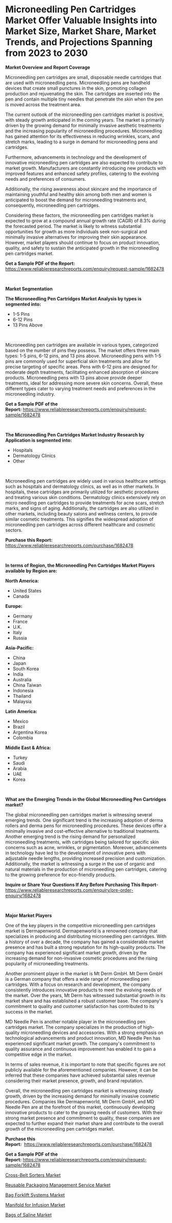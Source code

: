<p><h1>Microneedling Pen Cartridges Market Offer Valuable Insights into Market Size, Market Share, Market Trends, and Projections Spanning from 2023 to 2030</h1></p><p><strong>Market Overview and Report Coverage</strong></p>
<p><p>Microneedling pen cartridges are small, disposable needle cartridges that are used with microneedling pens. Microneedling pens are handheld devices that create small punctures in the skin, promoting collagen production and rejuvenating the skin. The cartridges are inserted into the pen and contain multiple tiny needles that penetrate the skin when the pen is moved across the treatment area.</p><p>The current outlook of the microneedling pen cartridges market is positive, with steady growth anticipated in the coming years. The market is primarily driven by the growing demand for minimally invasive aesthetic treatments and the increasing popularity of microneedling procedures. Microneedling has gained attention for its effectiveness in reducing wrinkles, scars, and stretch marks, leading to a surge in demand for microneedling pens and cartridges.</p><p>Furthermore, advancements in technology and the development of innovative microneedling pen cartridges are also expected to contribute to market growth. Manufacturers are constantly introducing new products with improved features and enhanced safety profiles, catering to the evolving needs and preferences of consumers.</p><p>Additionally, the rising awareness about skincare and the importance of maintaining youthful and healthy skin among both men and women is anticipated to boost the demand for microneedling treatments and, consequently, microneedling pen cartridges.</p><p>Considering these factors, the microneedling pen cartridges market is expected to grow at a compound annual growth rate (CAGR) of 8.3% during the forecasted period. The market is likely to witness substantial opportunities for growth as more individuals seek non-surgical and minimally invasive alternatives for improving their skin appearance. However, market players should continue to focus on product innovation, quality, and safety to sustain the anticipated growth in the microneedling pen cartridges market.</p></p>
<p><strong>Get a Sample PDF of the Report:</strong> <a href="https://www.reliableresearchreports.com/enquiry/request-sample/1682478">https://www.reliableresearchreports.com/enquiry/request-sample/1682478</a></p>
<p>&nbsp;</p>
<p><strong>Market Segmentation</strong></p>
<p><strong>The Microneedling Pen Cartridges Market Analysis by types is segmented into:</strong></p>
<p><ul><li>1-5 Pins</li><li>6-12 Pins</li><li>13 Pins Above</li></ul></p>
<p>&nbsp;</p>
<p><p>Microneedling pen cartridges are available in various types, categorized based on the number of pins they possess. The market offers three main types: 1-5 pins, 6-12 pins, and 13 pins above. Microneedling pens with 1-5 pins are commonly used for superficial skin treatments and allow for precise targeting of specific areas. Pens with 6-12 pins are designed for moderate depth treatments, facilitating enhanced absorption of skincare products. Microneedling pens with 13 pins above provide deeper treatments, ideal for addressing more severe skin concerns. Overall, these different types cater to varying treatment needs and preferences in the microneedling industry.</p></p>
<p><strong>Get a Sample PDF of the Report:</strong>&nbsp;<a href="https://www.reliableresearchreports.com/enquiry/request-sample/1682478">https://www.reliableresearchreports.com/enquiry/request-sample/1682478</a></p>
<p>&nbsp;</p>
<p><strong>The Microneedling Pen Cartridges Market Industry Research by Application is segmented into:</strong></p>
<p><ul><li>Hospitals</li><li>Dermatology Clinics</li><li>Other</li></ul></p>
<p>&nbsp;</p>
<p><p>Microneedling pen cartridges are widely used in various healthcare settings such as hospitals and dermatology clinics, as well as in other markets. In hospitals, these cartridges are primarily utilized for aesthetic procedures and treating various skin conditions. Dermatology clinics extensively rely on micro needling pen cartridges to provide treatments for acne scars, stretch marks, and signs of aging. Additionally, the cartridges are also utilized in other markets, including beauty salons and wellness centers, to provide similar cosmetic treatments. This signifies the widespread adoption of microneedling pen cartridges across different healthcare and cosmetic sectors.</p></p>
<p><strong>Purchase this Report:</strong>&nbsp; <a href="https://www.reliableresearchreports.com/purchase/1682478">https://www.reliableresearchreports.com/purchase/1682478</a></p>
<p>&nbsp;</p>
<p><strong>In terms of Region, the Microneedling Pen Cartridges Market Players available by Region are:</strong></p>
<p>
    <p> <strong> North America: </strong>
        <ul>
            <li>United States</li>
            <li>Canada</li>
        </ul>
        </p> 
    <p> <strong> Europe: </strong>
        <ul>
            <li>Germany</li>
            <li>France</li>
            <li>U.K.</li>
            <li>Italy</li>
            <li>Russia</li>
        </ul>
        </p> 
    <p> <strong> Asia-Pacific: </strong>
        <ul>
            <li>China</li>
            <li>Japan</li>
            <li>South Korea</li>
            <li>India</li>
            <li>Australia</li>
            <li>China Taiwan</li>
            <li>Indonesia</li>
            <li>Thailand</li>
            <li>Malaysia</li>
        </ul>
        </p> 
    <p> <strong> Latin America: </strong>
        <ul>
            <li>Mexico</li>
            <li>Brazil</li>
            <li>Argentina Korea</li>
            <li>Colombia</li>
        </ul>
        </p> 
    <p> <strong> Middle East & Africa: </strong>
        <ul>
            <li>Turkey</li>
            <li>Saudi</li>
            <li>Arabia</li>
            <li>UAE</li>
            <li>Korea</li>
        </ul>
    </p>
    </p>
<p>&nbsp;</p>
<p><strong>What are the Emerging Trends in the Global Microneedling Pen Cartridges market?</strong></p>
<p><p>The global microneedling pen cartridges market is witnessing several emerging trends. One significant trend is the increasing adoption of derma rollers and derma pens for microneedling procedures. These devices offer a minimally invasive and cost-effective alternative to traditional treatments. Another emerging trend is the rising demand for personalized microneedling treatments, with cartridges being tailored for specific skin concerns such as acne, wrinkles, or pigmentation. Moreover, advancements in technology have led to the development of innovative pens with adjustable needle lengths, providing increased precision and customization. Additionally, the market is witnessing a surge in the use of organic and natural materials in the production of microneedling pen cartridges, catering to the growing preference for eco-friendly products.</p></p>
<p><strong>Inquire or Share Your Questions If Any Before Purchasing This Report</strong>- <a href="https://www.reliableresearchreports.com/enquiry/pre-order-enquiry/1682478">https://www.reliableresearchreports.com/enquiry/pre-order-enquiry/1682478</a></p>
<p>&nbsp;</p>
<p><strong>Major Market Players</strong></p>
<p><p>One of the key players in the competitive microneedling pen cartridges market is Dermapenworld. Dermapenworld is a renowned company that specializes in producing and distributing microneedling pen cartridges. With a history of over a decade, the company has gained a considerable market presence and has built a strong reputation for its high-quality products. The company has experienced significant market growth, driven by the increasing demand for non-invasive cosmetic procedures and the rising popularity of microneedling treatments.</p><p>Another prominent player in the market is Mt Derm GmbH. Mt Derm GmbH is a German company that offers a wide range of microneedling pen cartridges. With a focus on research and development, the company consistently introduces innovative products to meet the evolving needs of the market. Over the years, Mt Derm has witnessed substantial growth in its market share and has established a robust customer base. The company's commitment to quality and customer satisfaction has contributed to its success in the market.</p><p>MD Needle Pen is another notable player in the microneedling pen cartridges market. The company specializes in the production of high-quality microneedling devices and accessories. With a strong emphasis on technological advancements and product innovation, MD Needle Pen has experienced significant market growth. The company's commitment to quality assurance and continuous improvement has enabled it to gain a competitive edge in the market.</p><p>In terms of sales revenue, it is important to note that specific figures are not publicly available for the aforementioned companies. However, it can be inferred that these companies have achieved substantial sales revenue considering their market presence, growth, and brand reputation.</p><p>Overall, the microneedling pen cartridges market is witnessing steady growth, driven by the increasing demand for minimally invasive cosmetic procedures. Companies like Dermapenworld, Mt Derm GmbH, and MD Needle Pen are at the forefront of this market, continuously developing innovative products to cater to the growing needs of customers. With their strong market presence and commitment to quality, these companies are expected to further expand their market share and contribute to the overall growth of the microneedling pen cartridges market.</p></p>
<p><strong>Purchase this Report:</strong>&nbsp;&nbsp;<a href="https://www.reliableresearchreports.com/purchase/1682478">https://www.reliableresearchreports.com/purchase/1682478</a></p>
<p></p>
<p><strong>Get a Sample PDF of the Report:</strong>&nbsp;<a href="https://www.reliableresearchreports.com/enquiry/request-sample/1682478">https://www.reliableresearchreports.com/enquiry/request-sample/1682478</a></p>
<p><p><a href="https://github.com/mahnoor2003/Market-Research-Report-List-1/blob/main/cross-belt-sorters-market.md">Cross-Belt Sorters Market</a></p><p><a href="https://medium.com/@deirdredavies67/reusable-packaging-management-service-market-share-evolution-and-market-growth-trends-2023-2030-bfdd01a6ff30">Reusable Packaging Management Service Market</a></p><p><a href="https://github.com/abdelrhmankishk22/Market-Research-Report-List-1/blob/main/bag-forklift-systems-market.md">Bag Forklift Systems Market</a></p><p><a href="https://www.linkedin.com/pulse/manifold-infusion-market-size-trends-growth-outlook-forecasted-5u0fc/">Manifold for Infusion Market</a></p><p><a href="https://www.linkedin.com/pulse/bags-saline-market-analysis-size-global-industry-overview-jy76c/">Bags of Saline Market</a></p></p>